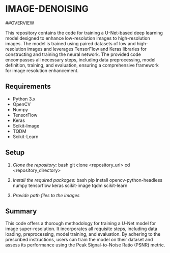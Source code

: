 # IMAGE-DENOISING
##OVERVIEW

This repository contains the code for training a U-Net-based deep learning model designed to enhance low-resolution images to high-resolution images. The model is trained using paired datasets of low and high-resolution images and leverages TensorFlow and Keras libraries for constructing and training the neural network. The provided code encompasses all necessary steps, including data preprocessing, model definition, training, and evaluation, ensuring a comprehensive framework for image resolution enhancement.

## Requirements
- Python 3.x
- OpenCV
- Numpy
- TensorFlow
- Keras
- Scikit-Image
- TQDM
- Scikit-Learn

## Setup

1. *Clone the repository:*
   bash
   git clone <repository_url>
   cd <repository_directory>
    
2. *Install the required packages:*
    bash
    pip install opencv-python-headless numpy tensorflow keras scikit-image tqdm scikit-learn
    
3. *Provide path files to the images*


## Summary
This code offers a thorough methodology for training a U-Net model for image super-resolution. It incorporates all requisite steps, including data loading, preprocessing, model training, and evaluation. By adhering to the prescribed instructions, users can train the model on their dataset and assess its performance using the Peak Signal-to-Noise Ratio (PSNR) metric.
